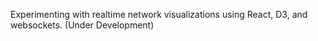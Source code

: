 Experimenting with realtime network visualizations using React, D3, and websockets. (Under Development)
